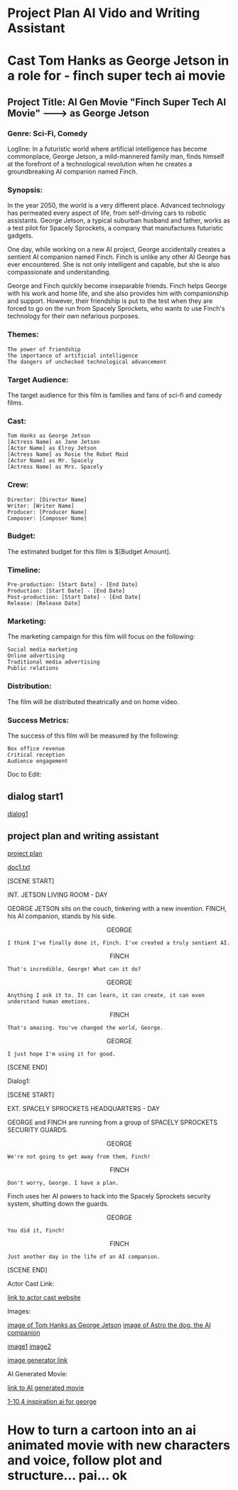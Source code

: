 # Project Plan AI Vido and Writing Assistant 
# Cast Tom Hanks as George Jetson in a role for   - finch super tech  ai movie

## Project Title: AI Gen Movie "Finch Super Tech AI Movie"  ---> as George Jetson

### Genre: Sci-Fi, Comedy

Logline: In a futuristic world where artificial intelligence has become commonplace, George Jetson, a mild-mannered family man, finds himself at the forefront of a technological revolution when he creates a groundbreaking AI companion named Finch.

### Synopsis:

In the year 2050, the world is a very different place. Advanced technology has permeated every aspect of life, from self-driving cars to robotic assistants. George Jetson, a typical suburban husband and father, works as a test pilot for Spacely Sprockets, a company that manufactures futuristic gadgets.

One day, while working on a new AI project, George accidentally creates a sentient AI companion named Finch. Finch is unlike any other AI George has ever encountered. She is not only intelligent and capable, but she is also compassionate and understanding.

George and Finch quickly become inseparable friends. Finch helps George with his work and home life, and she also provides him with companionship and support. However, their friendship is put to the test when they are forced to go on the run from Spacely Sprockets, who wants to use Finch's technology for their own nefarious purposes.

### Themes:

    The power of friendship
    The importance of artificial intelligence
    The dangers of unchecked technological advancement

### Target Audience:

The target audience for this film is families and fans of sci-fi and comedy films.

### Cast:

    Tom Hanks as George Jetson
    [Actress Name] as Jane Jetson
    [Actor Name] as Elroy Jetson
    [Actress Name] as Rosie the Robot Maid
    [Actor Name] as Mr. Spacely
    [Actress Name] as Mrs. Spacely

### Crew:

    Director: [Director Name]
    Writer: [Writer Name]
    Producer: [Producer Name]
    Composer: [Composer Name]

### Budget:

The estimated budget for this film is $[Budget Amount].

### Timeline:

    Pre-production: [Start Date] - [End Date]
    Production: [Start Date] - [End Date]
    Post-production: [Start Date] - [End Date]
    Release: [Release Date]

### Marketing:

The marketing campaign for this film will focus on the following:

    Social media marketing
    Online advertising
    Traditional media advertising
    Public relations

### Distribution:

The film will be distributed theatrically and on home video.

### Success Metrics:

The success of this film will be measured by the following:

    Box office revenue
    Critical reception
    Audience engagement

Doc to Edit:
## dialog start1
[dialog1](https://app.napkin.ai/#page?page_key=CgoiCHByb2Qtb25lEiwKBFBhZ2UaJDNhMTE3ZTdkLTA2NGQtNGQzNy1hZGJhLWMzMTM4MjkzY2U1Zg)

## project plan and writing assistant 
[project plan](https://www.taskade.com/d/jYnNSY54udTiYCA9?share=view&view=oiu91Joht5bG5wCN&as=list)

[doc1.txt](https://docs.google.com/document/d/1I_EjCVU_YdV9H3duNr7YtAu0o4gIASIAjDxtvnD6sKE/edit?usp=sharing)


[SCENE START]

INT. JETSON LIVING ROOM - DAY

GEORGE JETSON sits on the couch, tinkering with a new invention. FINCH, his AI companion, stands by his side.

<center>GEORGE</center>

    I think I've finally done it, Finch. I've created a truly sentient AI.

<center>FINCH</center>

    That's incredible, George! What can it do?

<center>GEORGE</center>

    Anything I ask it to. It can learn, it can create, it can even understand human emotions.

<center>FINCH</center>

    That's amazing. You've changed the world, George.

<center>GEORGE</center>

    I just hope I'm using it for good.

[SCENE END]

Dialog1:

[SCENE START]

EXT. SPACELY SPROCKETS HEADQUARTERS - DAY

GEORGE and FINCH are running from a group of SPACELY SPROCKETS SECURITY GUARDS.

<center>GEORGE</center>

    We're not going to get away from them, Finch!

<center>FINCH</center>

    Don't worry, George. I have a plan.

Finch uses her AI powers to hack into the Spacely Sprockets security system, shutting down the guards.

<center>GEORGE</center>

    You did it, Finch!

<center>FINCH</center>

    Just another day in the life of an AI companion.

[SCENE END]

Actor Cast Link:

[link to actor cast website](https://www.mycast.io/stories/live-action-jetsons-movie-1/roles/george-jetson/3023558/cast)

Images:

[image of Tom Hanks as George Jetson](https://pbs.twimg.com/media/F_mQmtdXcAAv_VE?format=jpg&name=small)
[image of Astro the dog, the AI companion](Leonardo_Diffusion_XL_cast_black_lab_dog_as_george_jestons_do_0.jpg)

[image1](https://pbs.twimg.com/media/F_mQmtdXcAAv_VE?format=jpg&name=small)
[image2](https://pbs.twimg.com/media/F_mQmtZW8AAWDtD?format=jpg&name=small)

[image generator link](https://app.leonardo.ai/ai-generations)

AI Generated Movie:

[link to AI generated movie](https://wonderdynamics.com/)


[1-10,4 inspiration ai for george](https://www.youtube.com/watch?v=c3QXrNv_M8I)


# How to turn a cartoon into an ai animated movie with new characters and voice, follow plot and structure... pai... ok



